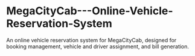 # MegaCityCab---Online-Vehicle-Reservation-System
An online vehicle reservation system for MegaCityCab, designed for booking management, vehicle and driver assignment, and bill generation.

